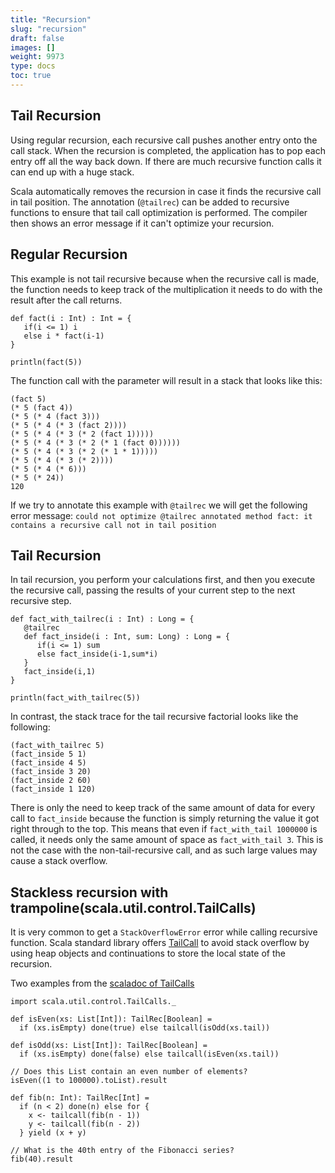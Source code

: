 ```yaml
---
title: "Recursion"
slug: "recursion"
draft: false
images: []
weight: 9973
type: docs
toc: true
---
```


## Tail Recursion
Using regular recursion, each recursive call pushes another entry onto the call stack. When the recursion is completed, the application has to pop each entry off all the way back down. If there are much recursive function calls it can end up with a huge stack.

Scala automatically removes the recursion in case it finds the recursive call in tail position. The annotation (``@tailrec``) can be added to recursive functions to ensure that tail call optimization is performed. The compiler then shows an error message if it can't optimize your recursion.

## Regular Recursion ##

This example is not tail recursive because when the recursive call is made, the function needs to keep track of the multiplication it needs to do with the result after the call returns.

```
def fact(i : Int) : Int = {
   if(i <= 1) i
   else i * fact(i-1)
}

println(fact(5))
```

The function call with the parameter will result in a stack that looks like this:

```
(fact 5)
(* 5 (fact 4))
(* 5 (* 4 (fact 3)))
(* 5 (* 4 (* 3 (fact 2))))
(* 5 (* 4 (* 3 (* 2 (fact 1)))))
(* 5 (* 4 (* 3 (* 2 (* 1 (fact 0))))))
(* 5 (* 4 (* 3 (* 2 (* 1 * 1)))))
(* 5 (* 4 (* 3 (* 2))))
(* 5 (* 4 (* 6)))
(* 5 (* 24))
120
```

If we try to annotate this example with ``@tailrec`` we will get the following error message: ``could not optimize @tailrec annotated method fact: it contains a recursive call not in tail position``

## Tail Recursion ##

In tail recursion, you perform your calculations first, and then you execute the recursive call, passing the results of your current step to the next recursive step.

```    
def fact_with_tailrec(i : Int) : Long = {
   @tailrec
   def fact_inside(i : Int, sum: Long) : Long = {
      if(i <= 1) sum
      else fact_inside(i-1,sum*i)
   }
   fact_inside(i,1)
}

println(fact_with_tailrec(5))
```

In contrast, the stack trace for the tail recursive factorial looks like the following:
```
(fact_with_tailrec 5)
(fact_inside 5 1)
(fact_inside 4 5)
(fact_inside 3 20)
(fact_inside 2 60)
(fact_inside 1 120)
```

There is only the need to keep track of the same amount of data for every call to ``fact_inside`` because the function is simply returning the value it got right through to the top. This means that even if ``fact_with_tail 1000000`` is called, it needs only the same amount of space as ``fact_with_tail 3``. This is not the case with the non-tail-recursive call, and as such large values may cause a stack overflow.

## Stackless recursion with trampoline(scala.util.control.TailCalls)
It is very common to get a `StackOverflowError` error while calling recursive function. Scala standard library offers [TailCall](http://www.scala-lang.org/api/current/scala/util/control/TailCalls$.html) to avoid stack overflow by using heap objects and continuations to store the local state of the recursion.

Two examples from the [scaladoc of TailCalls](http://www.scala-lang.org/api/current/scala/util/control/TailCalls$.html)
 
    import scala.util.control.TailCalls._
        
    def isEven(xs: List[Int]): TailRec[Boolean] =
      if (xs.isEmpty) done(true) else tailcall(isOdd(xs.tail))
        
    def isOdd(xs: List[Int]): TailRec[Boolean] =
      if (xs.isEmpty) done(false) else tailcall(isEven(xs.tail))
    
    // Does this List contain an even number of elements?
    isEven((1 to 100000).toList).result

    def fib(n: Int): TailRec[Int] =
      if (n < 2) done(n) else for {
        x <- tailcall(fib(n - 1))
        y <- tailcall(fib(n - 2))
      } yield (x + y)
    
    // What is the 40th entry of the Fibonacci series?
    fib(40).result

